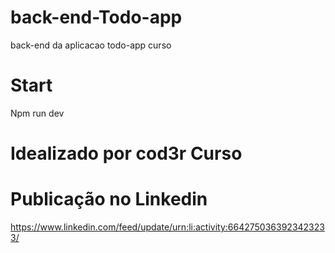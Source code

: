 # back-end-Todo-app
back-end da aplicacao todo-app curso <br/>

# Start
Npm run dev

# Idealizado por cod3r Curso

# Publicação no Linkedin <br/>
https://www.linkedin.com/feed/update/urn:li:activity:6642750363923423233/

